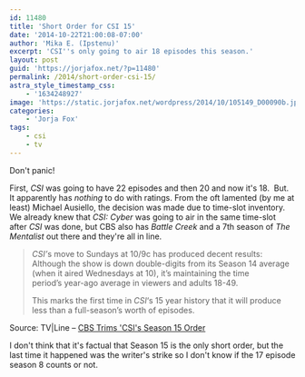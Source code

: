 ```yaml
---
id: 11480
title: 'Short Order for CSI 15'
date: '2014-10-22T21:00:08-07:00'
author: 'Mika E. (Ipstenu)'
excerpt: 'CSI''s only going to air 18 episodes this season.'
layout: post
guid: 'https://jorjafox.net/?p=11480'
permalink: /2014/short-order-csi-15/
astra_style_timestamp_css:
    - '1634248927'
image: 'https://static.jorjafox.net/wordpress/2014/10/105149_D00090b.jpg'
categories:
    - 'Jorja Fox'
tags:
    - csi
    - tv
---
```


Don't panic!

First, <em>CSI</em> was going to have 22 episodes and then 20 and now it's 18.  But. It apparently has <em>nothing</em> to do with ratings. From the oft lamented (by me at least) Michael Ausiello, the decision was made due to time-slot inventory. We already knew that <em>CSI: Cyber</em> was going to air in the same time-slot after <em>CSI</em> was done, but CBS also has <em>Battle Creek</em> and a 7th season of <em>The Mentalist</em> out there and they're all in line.
<blockquote><em>CSI’</em>s move to Sundays at 10/9c has produced decent results: Although the show is down double-digits from its Season 14 average (when it aired Wednesdays at 10), it’s maintaining the time period’s year-ago average in viewers and adults 18-49.

This marks the first time in <em>CSI</em>‘s 15 year history that it will produce less than a full-season’s worth of episodes.</blockquote>
Source: TV|Line – <a href="http://tvline.com/2014/10/22/csi-season-15-episode-order-cbs/">CBS Trims 'CSI's Season 15 Order</a>

I don't think that it's factual that Season 15 is the only short order, but the last time it happened was the writer's strike so I don't know if the 17 episode season 8 counts or not.